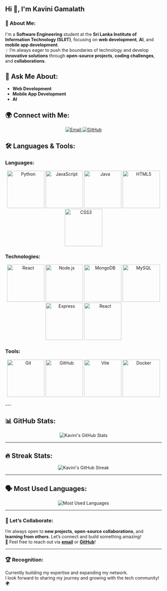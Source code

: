 ## Hi 👋, I'm **Kavini Gamalath**

### 🌱 About Me:
I'm a **Software Engineering** student at the **Sri Lanka Institute of Information Technology (SLIIT)**, focusing on **web development**, **AI**, and **mobile app development**.  
💡 I’m always eager to push the boundaries of technology and develop **innovative solutions** through **open-source projects**, **coding challenges**, and **collaborations**.

## 💬 Ask Me About:
- **Web Development**
- **Mobile App Development**
- **AI**  


## 🌍 Connect with Me:
<p align="center">
  <a href="mailto:kavinigamalath@gmail.com" target="_blank">
    <img src="https://img.shields.io/badge/Email-📧-red?style=flat&logo=gmail&logoColor=white" alt="Email"/>
  </a>
  <a href="https://github.com/Kavinigamalath" target="_blank">
    <img src="https://img.shields.io/badge/GitHub-%40Kavinigamalath-black?style=flat&logo=github&logoColor=white" alt="GitHub"/>
  </a>
</p>

## 🛠️ Languages & Tools:

### Languages:
<p align="center">
  <img src="https://cdn.jsdelivr.net/npm/@fortawesome/fontawesome-free/svgs/brands/python.svg" width="120" alt="Python" title="Python - #3776AB"/>
  <img src="https://cdn.jsdelivr.net/npm/@fortawesome/fontawesome-free/svgs/brands/javascript.svg" width="120" alt="JavaScript" title="JavaScript - #F7DF1E"/>
  <img src="https://cdn.jsdelivr.net/npm/@fortawesome/fontawesome-free/svgs/brands/java.svg" width="120" alt="Java" title="Java - #007396"/>
  <img src="https://cdn.jsdelivr.net/npm/@fortawesome/fontawesome-free/svgs/brands/html5.svg" width="120" alt="HTML5" title="HTML5 - #E34F26"/>
  <img src="https://cdn.jsdelivr.net/npm/@fortawesome/fontawesome-free/svgs/brands/css3.svg" width="120" alt="CSS3" title="CSS3 - #1572B6"/>
</p>

### Technologies:
<p align="center">
  <img src="https://cdn.jsdelivr.net/npm/@fortawesome/fontawesome-free/svgs/brands/react.svg" width="120" alt="React" title="React - #61DAFB"/>
  <img src="https://cdn.jsdelivr.net/npm/@fortawesome/fontawesome-free/svgs/brands/node-js.svg" width="120" alt="Node.js" title="Node.js - #339933"/>
  <img src="https://cdn.jsdelivr.net/npm/@fortawesome/fontawesome-free/svgs/brands/mongodb.svg" width="120" alt="MongoDB" title="MongoDB - #47A248"/>
  <img src="https://cdn.jsdelivr.net/npm/@fortawesome/fontawesome-free/svgs/brands/mysql.svg" width="120" alt="MySQL" title="MySQL - #4479A1"/>
  <img src="https://cdn.jsdelivr.net/npm/@fortawesome/fontawesome-free/svgs/brands/express.svg" width="120" alt="Express" title="Express - #000000"/>
  <img src="https://cdn.jsdelivr.net/npm/@fortawesome/fontawesome-free/svgs/brands/react.svg" width="120" alt="React" title="React - #61DAFB"/>
</p>

### Tools:
<p align="center">
  <img src="https://cdn.jsdelivr.net/npm/@fortawesome/fontawesome-free/svgs/brands/git.svg" width="120" alt="Git" title="Git - #F05032"/>
  <img src="https://cdn.jsdelivr.net/npm/@fortawesome/fontawesome-free/svgs/brands/github.svg" width="120" alt="GitHub" title="GitHub - #181717"/>
  <img src="https://cdn.jsdelivr.net/npm/@fortawesome/fontawesome-free/svgs/brands/vite.svg" width="120" alt="Vite" title="Vite - #646CFF"/>
  <img src="https://cdn.jsdelivr.net/npm/@fortawesome/fontawesome-free/svgs/brands/docker.svg" width="120" alt="Docker" title="Docker - #2496ED"/>
</p>
---

## 📊 GitHub Stats:

<p align="center">
  <img src="https://github-readme-stats.vercel.app/api?username=Kavinigamalath&show_icons=true&count_private=true&hide=prs&theme=dark" alt="Kavini's GitHub Stats"/>
</p>

---

## 🔥 Streak Stats:

<p align="center">
  <img src="https://github-readme-streak-stats.herokuapp.com/?user=Kavinigamalath&theme=dark" alt="Kavini's GitHub Streak"/>
</p>

---

## 🗣️ Most Used Languages:

<p align="center">
  <img src="https://github-readme-stats.vercel.app/api/top-langs/?username=Kavinigamalath&layout=compact&theme=dark" alt="Most Used Languages"/>
</p>

---

### 🚀 Let’s Collaborate:
I’m always open to **new projects**, **open-source collaborations**, and **learning from others**. Let’s connect and build something amazing!  
🔗 Feel free to reach out via **[email](mailto:kavinigamalathofficial@gmail.com)** or **[GitHub](https://github.com/Kavinigamalath)**!

---

### 🏆 Recognition:
Currently building my expertise and expanding my network.  
I look forward to sharing my journey and growing with the tech community! 🌍
